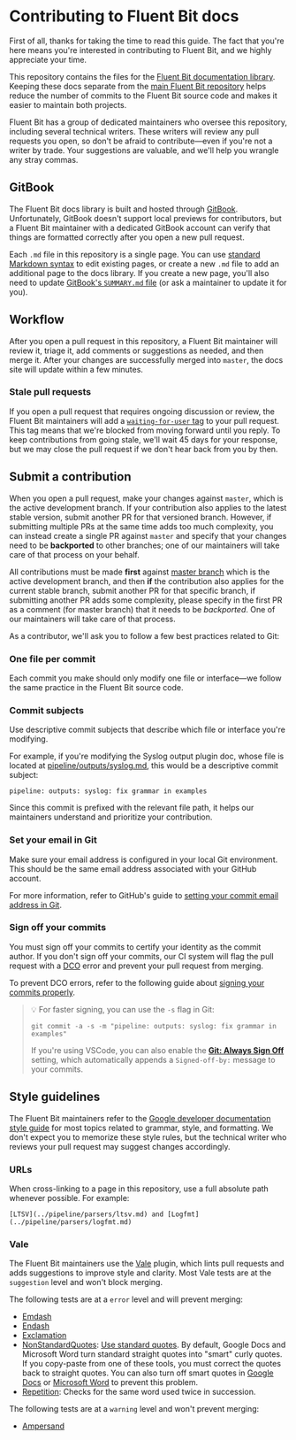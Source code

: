 # Contributing to Fluent Bit docs

First of all, thanks for taking the time to read this guide. The fact that you're
here means you're interested in contributing to Fluent Bit, and we highly appreciate
your time.

This repository contains the files for the
[Fluent Bit documentation library](https://docs.fluentbit.io/). Keeping these docs
separate from the [main Fluent Bit repository](https://github.com/fluent/fluent-bit)
helps reduce the number of commits to the Fluent Bit source code and makes it
easier to maintain both projects.

Fluent Bit has a group of dedicated maintainers who oversee this repository,
including several technical writers. These writers will review any pull requests
you open, so don't be afraid to contribute—even if you're not a writer by trade.
Your suggestions are valuable, and we'll help you wrangle any stray commas.

## GitBook

The Fluent Bit docs library is built and hosted through
[GitBook](https://docs.gitbook.com/). Unfortunately, GitBook doesn't support
local previews for contributors, but a Fluent Bit maintainer with a dedicated GitBook
account can verify that things are formatted correctly after you open a new pull
request.

Each `.md` file in this repository is a single page. You can use
[standard Markdown syntax](https://docs.gitbook.com/content-editor/editing-content/markdown)
to edit existing pages, or create a new `.md` file to add an additional page to
the docs library. If you create a new page, you'll also need to update
[GitBook's `SUMMARY.md` file](https://docs.gitbook.com/integrations/git-sync/content-configuration#structure)
(or ask a maintainer to update it for you).

## Workflow

After you open a pull request in this repository, a Fluent Bit maintainer will review
it, triage it, add comments or suggestions as needed, and then merge it. After
your changes are successfully merged into `master`, the docs site will update
within a few minutes.

### Stale pull requests

If you open a pull request that requires ongoing discussion or review, the
Fluent Bit maintainers will add a [`waiting-for-user` tag](#tags) to your pull
request. This tag means that we're blocked from moving forward until you reply.
To keep contributions from going stale, we'll wait 45 days for your response,
but we may close the pull request if we don't hear back from you by then.

## Submit a contribution

When you open a pull request, make your changes against `master`, which is the
active development branch. If your contribution also applies to the latest
stable version, submit another PR for that versioned branch. However, if
submitting multiple PRs at the same time adds too much complexity, you can instead
create a single PR against `master` and specify that your changes need to be
**backported** to other branches; one of our maintainers will take care of that
process on your behalf.

All contributions must be made **first** against [master branch](https://github.com/fluent/fluent-bit-docs/tree/master) which is the active development branch, and then **if** the contribution also applies for the current stable branch, submit another PR for that specific branch, if submitting another PR adds some complexity, please specify in the first PR as a comment (for master branch) that it needs to be *backported*. One of our maintainers will take care of that process.

As a contributor, we'll ask you to follow a few best practices related to Git:

### One file per commit

Each commit you make should only modify one file or interface—we follow the same
practice in the Fluent Bit source code.

### Commit subjects

Use descriptive commit subjects that describe which file or interface you're
modifying.

For example, if you're modifying the Syslog output plugin doc, whose file is
located at [pipeline/outputs/syslog.md](https://github.com/fluent/fluent-bit-docs/blob/master/pipeline/outputs/syslog.md), this would be a descriptive commit subject:

`pipeline: outputs: syslog: fix grammar in examples`

Since this commit is prefixed with the relevant file path, it helps our maintainers
understand and prioritize your contribution.

### Set your email in Git

Make sure your email address is configured in your local Git environment. This
should be the same email address associated with your GitHub account.

For more information, refer to GitHub's guide to
[setting your commit email address in Git](https://docs.github.com/en/account-and-profile/setting-up-and-managing-your-personal-account-on-github/managing-email-preferences/setting-your-commit-email-address#setting-your-commit-email-address-in-git).

### Sign off your commits

You must sign off your commits to certify your identity as the commit author. If
you don't sign off your commits, our CI system will flag the pull request with a
[DCO](https://github.com/src-d/guide/blob/master/developer-community/fix-DCO.md)
error and prevent your pull request from merging.

To prevent DCO errors, refer to the following guide about
[signing your commits properly](https://github.com/src-d/guide/blob/master/developer-community/fix-DCO.md).

> :bulb: For faster signing, you can use the `-s` flag in Git:
>
> `git commit -a -s -m "pipeline: outputs: syslog: fix grammar in examples"`
>
> If you're using VSCode, you can also enable the
> [**Git: Always Sign Off**](https://github.com/microsoft/vscode/issues/83096#issuecomment-545350047)
> setting, which automatically appends a `Signed-off-by:` message to your commits.

## Style guidelines

The Fluent Bit maintainers refer to the
[Google developer documentation style guide](https://developers.google.com/style)
for most topics related to grammar, style, and formatting. We don't expect you
to memorize these style rules, but the technical writer who reviews your pull
request may suggest changes accordingly.

### URLs

When cross-linking to a page in this repository, use a full absolute path whenever
possible. For example:

```text
[LTSV](../pipeline/parsers/ltsv.md) and [Logfmt](../pipeline/parsers/logfmt.md)
```

### Vale

The Fluent Bit maintainers use the [Vale](https://vale.sh/docs/) plugin, which lints
pull requests and adds suggestions to improve style and clarity. Most Vale tests are
at the `suggestion` level and won't block merging.

The following tests are at a `error` level and will prevent merging:

- [Emdash](https://github.com/errata-ai/Google/blob/master/Google/EmDash.yml)
- [Endash](https://github.com/errata-ai/Google/blob/master/Google/EmDash.yml)
- [Exclamation](https://github.com/errata-ai/Google/blob/master/Google/Exclamation.yml)
- [NonStandardQuotes](https://github.com/fluent/fluent-bit-docs/blob/master/vale-styles/FluentBit/NonStandardQuotes.yml):
  [Use standard quotes](https://developers.google.com/style/quotation-marks#straight-and-curly-quotation-marks).
  By default, Google Docs and Microsoft Word turn standard straight quotes into "smart"
  curly quotes. If you copy-paste from one of these tools, you must correct the quotes
  back to straight quotes. You can also turn off smart quotes
  in [Google Docs](https://support.google.com/docs/thread/217182974/can-i-turn-smart-quotes-off-in-a-google-doc?hl=en)
  or [Microsoft Word](https://support.microsoft.com/en-us/office/smart-quotes-in-word-and-powerpoint-702fc92e-b723-4e3d-b2cc-71dedaf2f343)
  to prevent this problem.
- [Repetition](https://github.com/errata-ai/vale/blob/v3/testdata/styles/Markup/Repetition.yml):
  Checks for the same word used twice in succession.

The following tests are at a `warning` level and won't prevent merging:

- [Ampersand](https://developers.google.com/style/word-list#ampersand)
